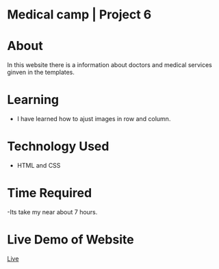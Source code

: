 # Medical camp | Project 6
# About 
In this website there is a information about doctors and medical services ginven in the templates.
# Learning
- I have learned how to ajust images in row and column.
# Technology Used
- HTML and CSS
# Time Required
-Its take my near about 7 hours.
# Live Demo of Website
[Live](https://medicalcamp.netlify.app/)
